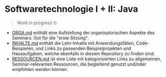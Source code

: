 # Softwaretechnologie I + II: Java

> Work in progress :nerd_face:

- [ORGA.md](ORGA.md) enthält eine Aufstellung der organisatorischen Aspekte des Seminars. Gut für die "erste Sitzung".
- [INHALTE.md](INHALTE.md) enthält die Lehr-Inhalte mit Anwendungsfällen, Code-Beispielen, und Links zu passenden Beispielprojekten und Hausaufgaben, welche ebenfalls in diesem Repository zu finden sind.
- [RESSOURCEN.md](RESSOURCEN.md) ist eine Liste mit kategorisierten Links zu allgemeinen, Seminar-relevanten Ressourcen, die begleitend genutzt und/oder empfohlen werden können.
